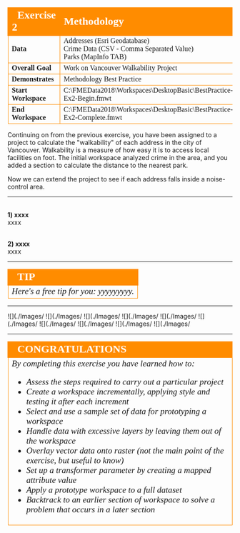 <!--Exercise Section-->


<table style="border-spacing: 0px;border-collapse: collapse;font-family:serif">
<tr>
<td width=25% style="vertical-align:middle;background-color:darkorange;border: 2px solid darkorange">
<i class="fa fa-cogs fa-lg fa-pull-left fa-fw" style="color:white;padding-right: 12px;vertical-align:text-top"></i>
<span style="color:white;font-size:x-large;font-weight: bold">Exercise 2</span>
</td>
<td style="border: 2px solid darkorange;background-color:darkorange;color:white">
<span style="color:white;font-size:x-large;font-weight: bold">Methodology</span>
</td>
</tr>

<tr>
<td style="border: 1px solid darkorange; font-weight: bold">Data</td>
<td style="border: 1px solid darkorange">Addresses (Esri Geodatabase)<br>Crime Data (CSV - Comma Separated Value)<br>Parks (MapInfo TAB)</td>
</tr>

<tr>
<td style="border: 1px solid darkorange; font-weight: bold">Overall Goal</td>
<td style="border: 1px solid darkorange">Work on Vancouver Walkability Project</td>
</tr>

<tr>
<td style="border: 1px solid darkorange; font-weight: bold">Demonstrates</td>
<td style="border: 1px solid darkorange">Methodology Best Practice</td>
</tr>

<tr>
<td style="border: 1px solid darkorange; font-weight: bold">Start Workspace</td>
<td style="border: 1px solid darkorange">C:\FMEData2018\Workspaces\DesktopBasic\BestPractice-Ex2-Begin.fmwt</td>
</tr>

<tr>
<td style="border: 1px solid darkorange; font-weight: bold">End Workspace</td>
<td style="border: 1px solid darkorange">C:\FMEData2018\Workspaces\DesktopBasic\BestPractice-Ex2-Complete.fmwt</td>
</tr>

</table>


Continuing on from the previous exercise, you have been assigned to a project to calculate the "walkability" of each address in the city of Vancouver. Walkability is a measure of how easy it is to access local facilities on foot. The initial workspace analyzed crime in the area, and you added a section to calculate the distance to the nearest park. 

Now we can extend the project to see if each address falls inside a noise-control area.

---

<br>**1) xxxx**
<br>xxxx



<br>**2) xxxx**
<br>xxxx



---

<!--Tip Section--> 

<table style="border-spacing: 0px">
<tr>
<td style="vertical-align:middle;background-color:darkorange;border: 2px solid darkorange">
<i class="fa fa-info-circle fa-lg fa-pull-left fa-fw" style="color:white;padding-right: 12px;vertical-align:text-top"></i>
<span style="color:white;font-size:x-large;font-weight: bold;font-family:serif">TIP</span>
</td>
</tr>

<tr>
<td style="border: 1px solid darkorange">
<span style="font-family:serif; font-style:italic; font-size:larger">
Here's a free tip for you: yyyyyyyyy. 
</span>
</td>
</tr>
</table>

---




![](./Images/
![](./Images/
![](./Images/
![](./Images/
![](./Images/
![](./Images/
![](./Images/
![](./Images/
![](./Images/
![](./Images/



---

<!--Exercise Congratulations Section--> 

<table style="border-spacing: 0px">
<tr>
<td style="vertical-align:middle;background-color:darkorange;border: 2px solid darkorange">
<i class="fa fa-thumbs-o-up fa-lg fa-pull-left fa-fw" style="color:white;padding-right: 12px;vertical-align:text-top"></i>
<span style="color:white;font-size:x-large;font-weight: bold;font-family:serif">CONGRATULATIONS</span>
</td>
</tr>

<tr>
<td style="border: 1px solid darkorange">
<span style="font-family:serif; font-style:italic; font-size:larger">
By completing this exercise you have learned how to:
<br>
<ul><li>Assess the steps required to carry out a particular project</li>
<li>Create a workspace incrementally, applying style and testing it after each increment</li>
<li>Select and use a sample set of data for prototyping a workspace</li>
<li>Handle data with excessive layers by leaving them out of the workspace</li>
<li>Overlay vector data onto raster (not the main point of the exercise, but useful to know)</li>
<li>Set up a transformer parameter by creating a mapped attribute value</li>
<li>Apply a prototype workspace to a full dataset</li>
<li>Backtrack to an earlier section of workspace to solve a problem that occurs in a later section</li></ul>
</span>
</td>
</tr>
</table>




